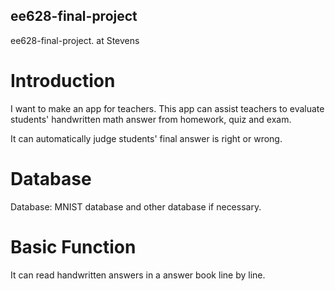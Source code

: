 ## ee628-final-project
ee628-final-project. at Stevens

# Introduction
I want to make an app for teachers. This app can assist teachers to evaluate students' handwritten math answer from homework, quiz and exam.

It can automatically judge students' final answer is right or wrong. 

# Database
Database: MNIST database and other database if necessary.

# Basic Function
It can read handwritten answers in a answer book line by line.  


